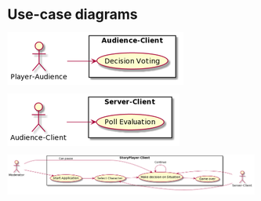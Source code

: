 # Use-case diagrams

![](Audience_Client.png)



![](Server_Client.png)



![](StoryPlayer-Client.png)